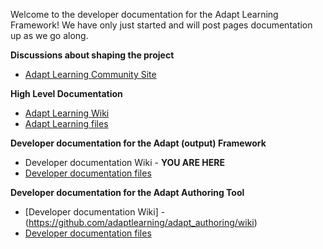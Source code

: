 Welcome to the developer documentation for the Adapt Learning Framework! We have only just started and will post pages documentation up as we go along.

**Discussions about shaping the project**
* [Adapt Learning Community Site](https://community.adaptlearning.org/)

**High Level Documentation**
* [Adapt Learning Wiki](https://github.com/adaptlearning/documentation/wiki)
* [Adapt Learning files](https://github.com/adaptlearning/documentation)

**Developer documentation for the Adapt (output) Framework**
* Developer documentation Wiki - **YOU ARE HERE**
* [Developer documentation files](https://github.com/adaptlearning/adapt_framework)

**Developer documentation for the Adapt Authoring Tool**
* [Developer documentation Wiki] - (https://github.com/adaptlearning/adapt_authoring/wiki)
* [Developer documentation files](https://github.com/adaptlearning/adapt_authoring)
